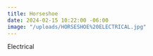 ```yaml
---
title: Horseshoe
date: 2024-02-15 10:22:00 -06:00
image: "/uploads/HORSESHOE%20ELECTRICAL.jpg"
---
```


Electrical